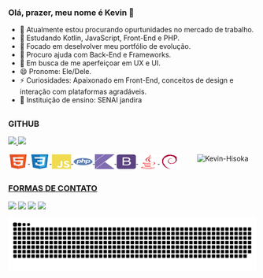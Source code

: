 ### Olá, prazer, meu nome é Kevin 👋

- 🔭 Atualmente estou procurando opurtunidades no mercado de trabalho.
- 🌱 Estudando Kotlin, JavaScript, Front-End e PHP.
- 👯 Focado em deselvolver meu portfólio de evolução.
- 🤔 Procuro ajuda com Back-End e Frameworks.
- 💬 Em busca de me aperfeiçoar em UX e UI.
- 😄 Pronome: Ele/Dele.
- ⚡ Curiosidades: Apaixonado em Front-End, conceitos de design e interação com plataformas agradáveis.
- 🏫 Instituição de ensino: SENAI jandira

##

### GITHUB

<div>
  <a href="https://github.com/KevinAlves55">
  <img height="180em" src="https://github-readme-stats.vercel.app/api?username=KevinAlves55&show_icons=true&theme=midnight-purple&include_all_commits=true&count_private=true"/>
  <img height="180em" src="https://github-readme-stats.vercel.app/api/top-langs/?username=KevinAlves55&layout=compact&langs_count=7&theme=midnight-purple"/>
</div>
  

<div style="display: inline_block"><br>
  <img align="center" alt="Rafa-HTML" height="30" width="40" src="https://raw.githubusercontent.com/devicons/devicon/master/icons/html5/html5-original.svg">
  <img align="center" alt="Rafa-CSS" height="30" width="40" src="https://raw.githubusercontent.com/devicons/devicon/master/icons/css3/css3-original.svg">
  <img align="center" alt="Rafa-Js" height="30" width="40" src="https://raw.githubusercontent.com/devicons/devicon/master/icons/javascript/javascript-plain.svg">
  <img align="center" alt="Rafa-Js" height="30" width="40" src="https://raw.githubusercontent.com/devicons/devicon/master/icons/php/php-plain.svg">
  <img align="center" alt="Rafa-Js" height="30" width="40" src="https://raw.githubusercontent.com/devicons/devicon/master/icons/kotlin/kotlin-plain.svg">
  <img align="center" alt="Rafa-Js" height="30" width="40" src="https://raw.githubusercontent.com/devicons/devicon/master/icons/bootstrap/bootstrap-plain.svg">
  <img align="center" alt="Rafa-Js" height="30" width="40" src="https://raw.githubusercontent.com/devicons/devicon/master/icons/java/java-plain.svg">
  <img align="center" alt="Rafa-Js" height="30" width="40" src="https://raw.githubusercontent.com/devicons/devicon/master/icons/debian/debian-plain.svg">
  <img align="right" alt="Kevin-Hisoka" height="120" width="120" src="https://c.tenor.com/IUoeL5tbyLIAAAAd/hisoka-hunter-x-hunter.gif">
</div>
  
##
  
### FORMAS DE CONTATO

<div style="display: inline_block;">
  
  <a href="https://api.whatsapp.com/send?phone=5511945182565" target="blank"><img src="https://img.shields.io/badge/WhatsApp-25D366?style=for-the-badge&logo=whatsapp&logoColor=white" target="blank"></a> 
  <a href="https://www.linkedin.com/in/kevin-alves4773" target="blank"><img src="https://img.shields.io/badge/-LinkedIn-%230077B5?style=for-the-badge&logo=linkedin&logoColor=white" target="blank"></a>
  <a href = "mailto:programador.kevin4773@gmail.com" target="blank"><img src="https://img.shields.io/badge/Gmail-D14836?style=for-the-badge&logo=gmail&logoColor=white" target="blank"></a>
  <a href="https://www.facebook.com/kevinalves4773" target="blank"><img src="https://img.shields.io/badge/Facebook-1877F2?style=for-the-badge&logo=facebook&logoColor=white" target="blank"></a>
    
</div>
  
  ![Snake animation](https://github.com/KevinAlves55/KevinAlves55/blob/output/github-contribution-grid-snake.svg)
